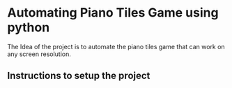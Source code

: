 # Automating Piano Tiles Game using python

The Idea of the project is to automate the piano tiles game that can work on any screen resolution.

## Instructions to setup the project